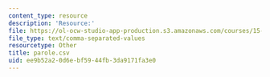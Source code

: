 ```yaml
---
content_type: resource
description: 'Resource:'
file: https://ol-ocw-studio-app-production.s3.amazonaws.com/courses/15-071-the-analytics-edge-spring-2017/ee9b52a20d6ebf5944fb3da9171fa3e0_parole.csv
file_type: text/comma-separated-values
resourcetype: Other
title: parole.csv
uid: ee9b52a2-0d6e-bf59-44fb-3da9171fa3e0
---
```

